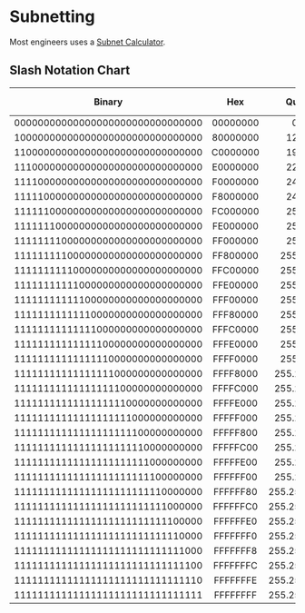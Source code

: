 # Subnetting

Most engineers uses a [Subnet Calculator](http://www.subnet-calculator.com/subnet.php?net_class=A).

## Slash Notation Chart

|Binary|                             Hex|        Quad Dec|          2ⁿ|    CIDR|   Number of addresses|
|:-:|:-:|:-:|:-:|:-:|:-:|
|00000000000000000000000000000000|   00000000|   0.0.0.0        |   2³²|   /0|     4,294,967,296|     4 G|
|10000000000000000000000000000000|   80000000|   128.0.0.0      |   2³¹|   /1|     2,147,483,648|     2 G|
|11000000000000000000000000000000|   C0000000|   192.0.0.0      |   2³⁰|   /2|     1,073,741,824|     1 G|
|11100000000000000000000000000000|   E0000000|   224.0.0.0      |   2²⁹|   /3|       536,870,912|   512 M|
|11110000000000000000000000000000|   F0000000|   240.0.0.0      |   2²⁸|   /4|       268,435,456|   256 M|
|11111000000000000000000000000000|   F8000000|   248.0.0.0      |   2²⁷|   /5|       134,217,728|   128 M|
|11111100000000000000000000000000|   FC000000|   252.0.0.0      |   2²⁶|   /6|        67,108,864|    64 M|
|11111110000000000000000000000000|   FE000000|   254.0.0.0      |   2²⁵|   /7|        33,554,432|    32 M|
|11111111000000000000000000000000|   FF000000|   255.0.0.0      |   2²⁴|   /8|        16,777,216|    16 M|
|11111111100000000000000000000000|   FF800000|   255.128.0.0    |   2²³|   /9|         8,388,608|     8 M|
|11111111110000000000000000000000|   FFC00000|   255.192.0.0    |   2²²|   /10|        4,194,304|     4 M|
|11111111111000000000000000000000|   FFE00000|   255.224.0.0    |   2²¹|   /11|        2,097,152|     2 M|
|11111111111100000000000000000000|   FFF00000|   255.240.0.0    |   2²⁰|   /12|        1,048,576|     1 M|
|11111111111110000000000000000000|   FFF80000|   255.248.0.0    |   2¹⁹|   /13|          524,288|   512 k|
|11111111111111000000000000000000|   FFFC0000|   255.252.0.0    |   2¹⁸|   /14|          262,144|   256 k|
|11111111111111100000000000000000|   FFFE0000|   255.254.0.0    |   2¹⁷|   /15|          131,072|   128 k|
|11111111111111110000000000000000|   FFFF0000|   255.255.0.0    |   2¹⁶|   /16|           65,536|    64 k|
|11111111111111111000000000000000|   FFFF8000|   255.255.128.0  |   2¹⁵|   /17|           32,768|    32 k|
|11111111111111111100000000000000|   FFFFC000|   255.255.192.0  |   2¹⁴|   /18|           16,384|    16 k|
|11111111111111111110000000000000|   FFFFE000|   255.255.224.0  |   2¹³|   /19|            8,192|     8 k|
|11111111111111111111000000000000|   FFFFF000|   255.255.240.0  |   2¹²|   /20|            4,096|     4 k|
|11111111111111111111100000000000|   FFFFF800|   255.255.248.0  |   2¹¹|   /21|            2,048|     2 k|
|11111111111111111111110000000000|   FFFFFC00|   255.255.252.0  |   2¹⁰|   /22|            1,024|     1 k|
|11111111111111111111111000000000|   FFFFFE00|   255.255.254.0  |   2⁹|    /23|              512|
|11111111111111111111111100000000|   FFFFFF00|   255.255.255.0  |   2⁸|    /24|              256|
|11111111111111111111111110000000|   FFFFFF80|   255.255.255.128|   2⁷|    /25|              128|
|11111111111111111111111111000000|   FFFFFFC0|   255.255.255.192|   2⁶|    /26|               64|
|11111111111111111111111111100000|   FFFFFFE0|   255.255.255.224|   2⁵|    /27|               32|
|11111111111111111111111111110000|   FFFFFFF0|   255.255.255.240|   2⁴|    /28|               16|
|11111111111111111111111111111000|   FFFFFFF8|   255.255.255.248|   2³|    /29|                8|
|11111111111111111111111111111100|   FFFFFFFC|   255.255.255.252|   2²|    /30|                4|
|11111111111111111111111111111110|   FFFFFFFE|   255.255.255.254|   2¹|    /31|                2|
|11111111111111111111111111111111|   FFFFFFFF|   255.255.255.255|   2⁰|    /32|                1|
